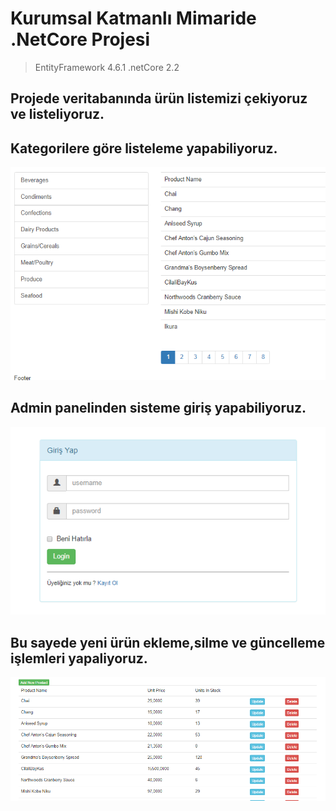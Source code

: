 # Kurumsal Katmanlı Mimaride .NetCore Projesi
> EntityFramework 4.6.1
> .netCore 2.2

## Projede veritabanında ürün listemizi çekiyoruz ve listeliyoruz.</br>


## Kategorilere göre listeleme yapabiliyoruz.</br>

![](category.gif)</br>

## Admin panelinden sisteme giriş yapabiliyoruz.

![](login-gif.gif)</br>

## Bu sayede yeni ürün ekleme,silme ve güncelleme işlemleri yapaliyoruz.

![](add-update.gif)</br>
